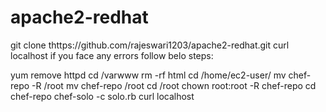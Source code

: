 # apache2-redhat
git clone thttps://github.com/rajeswari1203/apache2-redhat.git
curl localhost
if you face any errors follow belo steps:

yum remove httpd
  cd /varwww
  rm -rf html
  cd /home/ec2-user/
  mv chef-repo -R /root
  mv chef-repo  /root
  cd /root
  chown root:root -R chef-repo
  cd chef-repo
  chef-solo -c solo.rb
  curl localhost
